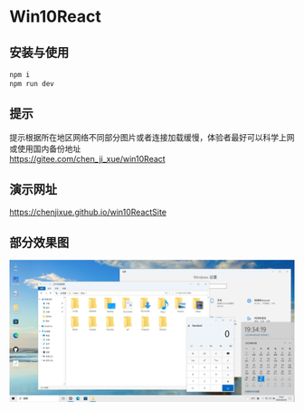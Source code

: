 # Win10React
## 安装与使用
```
npm i 
npm run dev
```
## 提示
提示根据所在地区网络不同部分图片或者连接加载缓慢，体验者最好可以科学上网或使用国内备份地址  
<https://gitee.com/chen_ji_xue/win10React>
## 演示网址  
<https://chenjixue.github.io/win10ReactSite>  
## 部分效果图
![](./doc/example.png)  